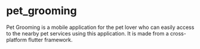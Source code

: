 # pet_grooming

Pet Grooming is a mobile application for the pet lover who can easily access to the nearby pet services using this application. It is made from a cross-platform flutter framework.